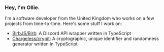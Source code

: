 ### Hey, I'm Ollie.
I'm a software developer from the United Kingdom who works on a few projects from time-to-time. Here's some stuff I work on:

- [BirbJS/Birb](https://github.com/BirbJS/Birb): A Discord API wrapper written in TypeScript
- [Chargeless/crypit](https://github.com/Chargeless/crypit): A cryptographic, unique identifier and randomness generator written in TypeScript
